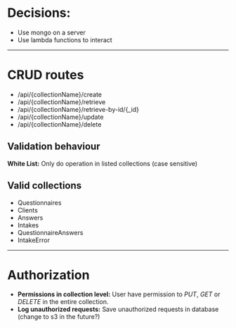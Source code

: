 # Decisions:

- Use mongo on a server
- Use lambda functions to interact

---

# CRUD routes

- /api/{collectionName}/create
- /api/{collectionName}/retrieve
- /api/{collectionName}/retrieve-by-id/{\_id}
- /api/{collectionName}/update
- /api/{collectionName}/delete

## Validation behaviour

**White List:** Only do operation in listed collections (case sensitive)

## Valid collections

- Questionnaires
- Clients
- Answers
- Intakes
- QuestionnaireAnswers
- IntakeError

---

# Authorization

- **Permissions in collection level:** User have permission to _PUT_, _GET_ or _DELETE_ in the entire collection.
- **Log unauthorized requests:** Save unauthorized requests in database (change to s3 in the future?)
